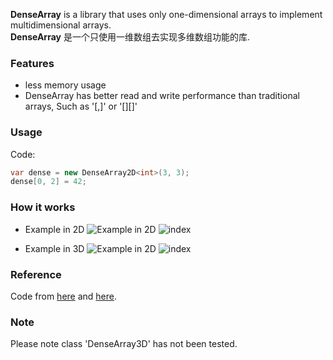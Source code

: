 **DenseArray** is a library that uses only one-dimensional arrays to implement multidimensional arrays.<br>
**DenseArray** 是一个只使用一维数组去实现多维数组功能的库.

### Features
* less memory usage
* DenseArray has better read and write performance than traditional arrays, Such as '[,]' or '[][]'


### Usage
Code:
```csharp
var dense = new DenseArray2D<int>(3, 3);
dense[0, 2] = 42;
```

### How it works
- Example in 2D
![Example in 2D](https://eli.thegreenplace.net/images/2015/column-major-2D.png)
![index](https://eli.thegreenplace.net/images/math/ab533f15375dcdb69e7affdd1a4c835e146b7751.png)

- Example in 3D
![Example in 2D](https://eli.thegreenplace.net/images/2015/row-major-3D.png)
![index](https://eli.thegreenplace.net/images/math/3952a22345f3e71ecbf5b74899d875ca2b9035f2.png)


### Reference
Code from [here](https://www.codeproject.com/Articles/1064915/A-Generic-Fast-implementation-of-a-dimensional-de)
and [here](https://dzone.com/articles/memory-layout-of-multi-dimensional-arrays-1).


### Note
Please note class 'DenseArray3D' has not been tested.
